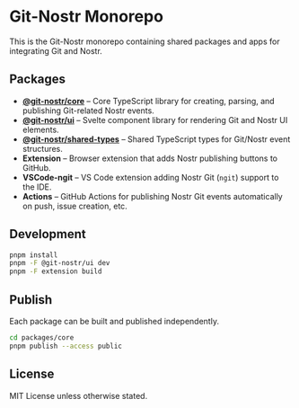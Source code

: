 # Git-Nostr Monorepo

This is the Git-Nostr monorepo containing shared packages and apps for integrating Git and Nostr.

## Packages

- **[@git-nostr/core](packages/core/)** – Core TypeScript library for creating, parsing, and publishing Git-related Nostr events.
- **[@git-nostr/ui](packages/ui/)** – Svelte component library for rendering Git and Nostr UI elements.
- **[@git-nostr/shared-types](packages/shared-types/)** – Shared TypeScript types for Git/Nostr event structures.
- **Extension** – Browser extension that adds Nostr publishing buttons to GitHub.
- **VSCode-ngit** – VS Code extension adding Nostr Git (`ngit`) support to the IDE.
- **Actions** – GitHub Actions for publishing Nostr Git events automatically on push, issue creation, etc.

## Development

```bash
pnpm install
pnpm -F @git-nostr/ui dev
pnpm -F extension build
```

## Publish

Each package can be built and published independently.

```bash
cd packages/core
pnpm publish --access public
```

## License

MIT License unless otherwise stated.
